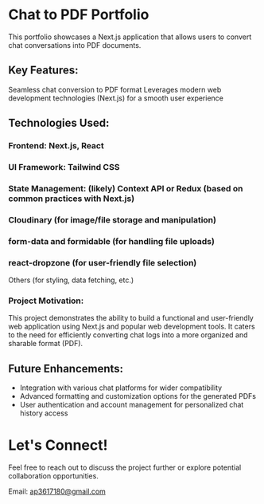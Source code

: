 # Chat to PDF Portfolio
This portfolio showcases a Next.js application that allows users to convert chat conversations into PDF documents.

## Key Features:

Seamless chat conversion to PDF format
Leverages modern web development technologies (Next.js) for a smooth user experience

## Technologies Used:

### Frontend: Next.js, React
### UI Framework: Tailwind CSS
### State Management: (likely) Context API or Redux (based on common practices with Next.js)

### Cloudinary (for image/file storage and manipulation)
### form-data and formidable (for handling file uploads)
### react-dropzone (for user-friendly file selection)
Others (for styling, data fetching, etc.)

### Project Motivation:

This project demonstrates the ability to build a functional and user-friendly web application using Next.js and popular web development tools. It caters to the need for efficiently converting chat logs into a more organized and sharable format (PDF).

 ## Future Enhancements:

- Integration with various chat platforms for wider compatibility
- Advanced formatting and customization options for the generated PDFs
- User authentication and account management for personalized chat history access


# Let's Connect!

Feel free to reach out to discuss the project further or explore potential collaboration opportunities.

Email: ap3617180@gmail.com
